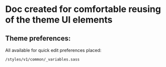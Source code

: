 # Doc created for comfortable reusing of the theme UI elements

## Theme preferences:

All available for quick edit preferences placed:

`/styles/v1/common/_variables.sass`

